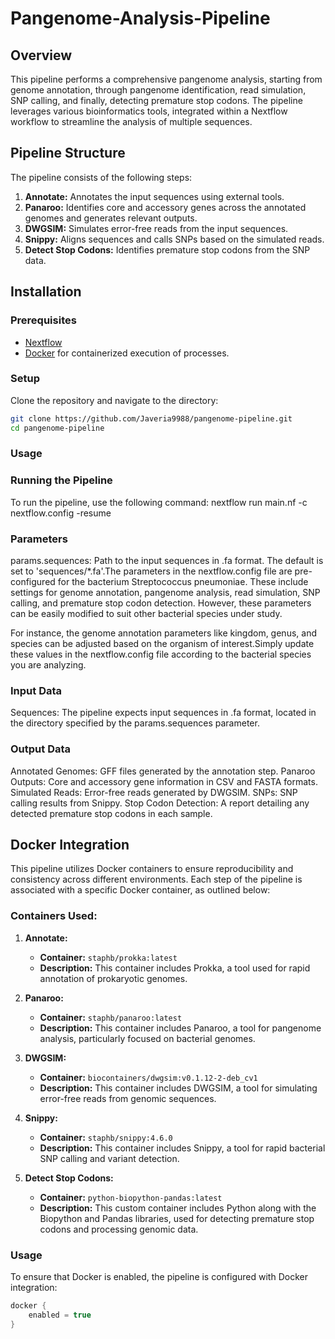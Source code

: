 # Pangenome-Analysis-Pipeline

## Overview
This pipeline performs a comprehensive pangenome analysis, starting from genome annotation, through pangenome identification, read simulation, SNP calling, and finally, detecting premature stop codons. The pipeline leverages various bioinformatics tools, integrated within a Nextflow workflow to streamline the analysis of multiple sequences.

## Pipeline Structure
The pipeline consists of the following steps:

1. **Annotate:** Annotates the input sequences using external tools.
2. **Panaroo:** Identifies core and accessory genes across the annotated genomes and generates relevant outputs.
3. **DWGSIM:** Simulates error-free reads from the input sequences.
4. **Snippy:** Aligns sequences and calls SNPs based on the simulated reads.
5. **Detect Stop Codons:** Identifies premature stop codons from the SNP data.

## Installation

### Prerequisites
- [Nextflow](https://www.nextflow.io/)
- [Docker](https://www.docker.com/) for containerized execution of processes.

### Setup
Clone the repository and navigate to the directory:
```bash
git clone https://github.com/Javeria9988/pangenome-pipeline.git
cd pangenome-pipeline
```
### Usage
### Running the Pipeline
To run the pipeline, use the following command:
nextflow run main.nf -c nextflow.config -resume

### Parameters
params.sequences: Path to the input sequences in .fa format. The default is set to 'sequences/*.fa'.The parameters in the nextflow.config file are pre-configured for the bacterium Streptococcus pneumoniae. These include settings for genome annotation, pangenome analysis, read simulation, SNP calling, and premature stop codon detection. However, these parameters can be easily modified to suit other bacterial species under study.

For instance, the genome annotation parameters like kingdom, genus, and species can be adjusted based on the organism of interest.Simply update these values in the nextflow.config file according to the bacterial species you are analyzing.

### Input Data
Sequences: The pipeline expects input sequences in .fa format, located in the directory specified by the params.sequences parameter.

### Output Data
Annotated Genomes: GFF files generated by the annotation step.
Panaroo Outputs: Core and accessory gene information in CSV and FASTA formats.
Simulated Reads: Error-free reads generated by DWGSIM.
SNPs: SNP calling results from Snippy.
Stop Codon Detection: A report detailing any detected premature stop codons in each sample.

## Docker Integration
This pipeline utilizes Docker containers to ensure reproducibility and consistency across different environments. Each step of the pipeline is associated with a specific Docker container, as outlined below:

### Containers Used:

1. **Annotate:**
   - **Container:** `staphb/prokka:latest`
   - **Description:** This container includes Prokka, a tool used for rapid annotation of prokaryotic genomes.

2. **Panaroo:**
   - **Container:** `staphb/panaroo:latest`
   - **Description:** This container includes Panaroo, a tool for pangenome analysis, particularly focused on bacterial genomes.

3. **DWGSIM:**
   - **Container:** `biocontainers/dwgsim:v0.1.12-2-deb_cv1`
   - **Description:** This container includes DWGSIM, a tool for simulating error-free reads from genomic sequences.

4. **Snippy:**
   - **Container:** `staphb/snippy:4.6.0`
   - **Description:** This container includes Snippy, a tool for rapid bacterial SNP calling and variant detection.

5. **Detect Stop Codons:**
   - **Container:** `python-biopython-pandas:latest`
   - **Description:** This custom container includes Python along with the Biopython and Pandas libraries, used for detecting premature stop codons and processing genomic data.

### Usage
To ensure that Docker is enabled, the pipeline is configured with Docker integration:

```groovy
docker {
    enabled = true
}
